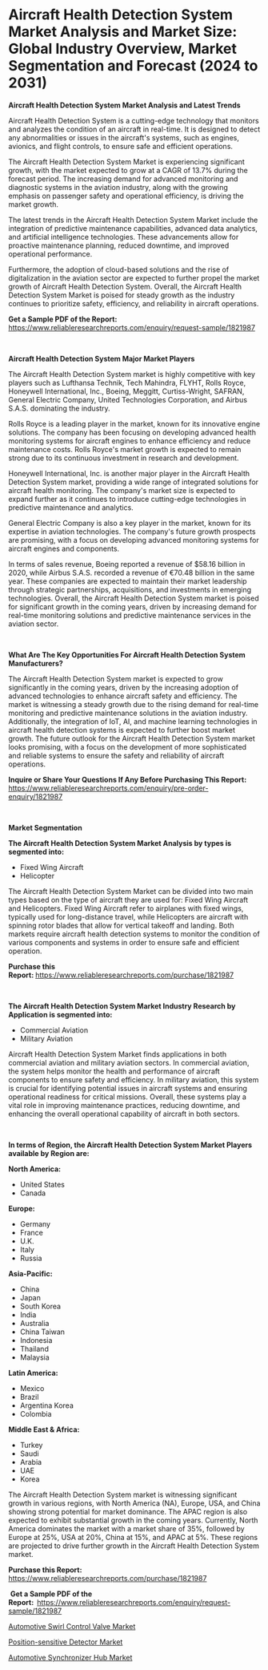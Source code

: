 <p><h1>Aircraft Health Detection System Market Analysis and Market Size: Global Industry Overview, Market Segmentation and Forecast (2024 to 2031)</h1></p><p><strong>Aircraft Health Detection System Market Analysis and Latest Trends</strong></p>
<p><p>Aircraft Health Detection System is a cutting-edge technology that monitors and analyzes the condition of an aircraft in real-time. It is designed to detect any abnormalities or issues in the aircraft's systems, such as engines, avionics, and flight controls, to ensure safe and efficient operations.</p><p>The Aircraft Health Detection System Market is experiencing significant growth, with the market expected to grow at a CAGR of 13.7% during the forecast period. The increasing demand for advanced monitoring and diagnostic systems in the aviation industry, along with the growing emphasis on passenger safety and operational efficiency, is driving the market growth.</p><p>The latest trends in the Aircraft Health Detection System Market include the integration of predictive maintenance capabilities, advanced data analytics, and artificial intelligence technologies. These advancements allow for proactive maintenance planning, reduced downtime, and improved operational performance.</p><p>Furthermore, the adoption of cloud-based solutions and the rise of digitalization in the aviation sector are expected to further propel the market growth of Aircraft Health Detection System. Overall, the Aircraft Health Detection System Market is poised for steady growth as the industry continues to prioritize safety, efficiency, and reliability in aircraft operations.</p></p>
<p><strong>Get a Sample PDF of the Report:&nbsp;</strong> <a href="https://www.reliableresearchreports.com/enquiry/request-sample/1821987">https://www.reliableresearchreports.com/enquiry/request-sample/1821987</a></p>
<p>&nbsp;</p>
<p><strong>Aircraft Health Detection System Major Market Players</strong></p>
<p><p>The Aircraft Health Detection System market is highly competitive with key players such as Lufthansa Technik, Tech Mahindra, FLYHT, Rolls Royce, Honeywell International, Inc., Boeing, Meggitt, Curtiss-Wright, SAFRAN, General Electric Company, United Technologies Corporation, and Airbus S.A.S. dominating the industry.</p><p>Rolls Royce is a leading player in the market, known for its innovative engine solutions. The company has been focusing on developing advanced health monitoring systems for aircraft engines to enhance efficiency and reduce maintenance costs. Rolls Royce's market growth is expected to remain strong due to its continuous investment in research and development.</p><p>Honeywell International, Inc. is another major player in the Aircraft Health Detection System market, providing a wide range of integrated solutions for aircraft health monitoring. The company's market size is expected to expand further as it continues to introduce cutting-edge technologies in predictive maintenance and analytics.</p><p>General Electric Company is also a key player in the market, known for its expertise in aviation technologies. The company's future growth prospects are promising, with a focus on developing advanced monitoring systems for aircraft engines and components.</p><p>In terms of sales revenue, Boeing reported a revenue of $58.16 billion in 2020, while Airbus S.A.S. recorded a revenue of €70.48 billion in the same year. These companies are expected to maintain their market leadership through strategic partnerships, acquisitions, and investments in emerging technologies. Overall, the Aircraft Health Detection System market is poised for significant growth in the coming years, driven by increasing demand for real-time monitoring solutions and predictive maintenance services in the aviation sector.</p></p>
<p>&nbsp;</p>
<p><strong>What Are The Key Opportunities For Aircraft Health Detection System Manufacturers?</strong></p>
<p><p>The Aircraft Health Detection System market is expected to grow significantly in the coming years, driven by the increasing adoption of advanced technologies to enhance aircraft safety and efficiency. The market is witnessing a steady growth due to the rising demand for real-time monitoring and predictive maintenance solutions in the aviation industry. Additionally, the integration of IoT, AI, and machine learning technologies in aircraft health detection systems is expected to further boost market growth. The future outlook for the Aircraft Health Detection System market looks promising, with a focus on the development of more sophisticated and reliable systems to ensure the safety and reliability of aircraft operations.</p></p>
<p><strong>Inquire or Share Your Questions If Any Before Purchasing This Report:</strong> <a href="https://www.reliableresearchreports.com/enquiry/pre-order-enquiry/1821987">https://www.reliableresearchreports.com/enquiry/pre-order-enquiry/1821987</a></p>
<p>&nbsp;</p>
<p><strong>Market Segmentation</strong></p>
<p><strong>The Aircraft Health Detection System Market Analysis by types is segmented into:</strong></p>
<p><ul><li>Fixed Wing Aircraft</li><li>Helicopter</li></ul></p>
<p><p>The Aircraft Health Detection System Market can be divided into two main types based on the type of aircraft they are used for: Fixed Wing Aircraft and Helicopters. Fixed Wing Aircraft refer to airplanes with fixed wings, typically used for long-distance travel, while Helicopters are aircraft with spinning rotor blades that allow for vertical takeoff and landing. Both markets require aircraft health detection systems to monitor the condition of various components and systems in order to ensure safe and efficient operation.</p></p>
<p><strong>Purchase this Report:&nbsp;</strong><a href="https://www.reliableresearchreports.com/purchase/1821987">https://www.reliableresearchreports.com/purchase/1821987</a></p>
<p>&nbsp;</p>
<p><strong>The Aircraft Health Detection System Market Industry Research by Application is segmented into:</strong></p>
<p><ul><li>Commercial Aviation</li><li>Military Aviation</li></ul></p>
<p><p>Aircraft Health Detection System Market finds applications in both commercial aviation and military aviation sectors. In commercial aviation, the system helps monitor the health and performance of aircraft components to ensure safety and efficiency. In military aviation, this system is crucial for identifying potential issues in aircraft systems and ensuring operational readiness for critical missions. Overall, these systems play a vital role in improving maintenance practices, reducing downtime, and enhancing the overall operational capability of aircraft in both sectors.</p></p>
<p>&nbsp;</p>
<p><strong>In terms of Region, the Aircraft Health Detection System Market Players available by Region are:</strong></p>
<p>
    <p> <strong> North America: </strong>
        <ul>
            <li>United States</li>
            <li>Canada</li>
        </ul>
        </p> 
    <p> <strong> Europe: </strong>
        <ul>
            <li>Germany</li>
            <li>France</li>
            <li>U.K.</li>
            <li>Italy</li>
            <li>Russia</li>
        </ul>
        </p> 
    <p> <strong> Asia-Pacific: </strong>
        <ul>
            <li>China</li>
            <li>Japan</li>
            <li>South Korea</li>
            <li>India</li>
            <li>Australia</li>
            <li>China Taiwan</li>
            <li>Indonesia</li>
            <li>Thailand</li>
            <li>Malaysia</li>
        </ul>
        </p> 
    <p> <strong> Latin America: </strong>
        <ul>
            <li>Mexico</li>
            <li>Brazil</li>
            <li>Argentina Korea</li>
            <li>Colombia</li>
        </ul>
        </p> 
    <p> <strong> Middle East & Africa: </strong>
        <ul>
            <li>Turkey</li>
            <li>Saudi</li>
            <li>Arabia</li>
            <li>UAE</li>
            <li>Korea</li>
        </ul>
    </p>
    </p>
<p><p>The Aircraft Health Detection System market is witnessing significant growth in various regions, with North America (NA), Europe, USA, and China showing strong potential for market dominance. The APAC region is also expected to exhibit substantial growth in the coming years. Currently, North America dominates the market with a market share of 35%, followed by Europe at 25%, USA at 20%, China at 15%, and APAC at 5%. These regions are projected to drive further growth in the Aircraft Health Detection System market.</p></p>
<p><strong>Purchase this Report: </strong><a href="https://www.reliableresearchreports.com/purchase/1821987">https://www.reliableresearchreports.com/purchase/1821987</a></p>
<p>&nbsp;<strong>Get a Sample PDF of the Report:&nbsp;&nbsp;</strong><a href="https://www.reliableresearchreports.com/enquiry/request-sample/1821987">https://www.reliableresearchreports.com/enquiry/request-sample/1821987</a></p>
<p><strong></strong></p>
<p><p><a href="https://view.publitas.com/reportprime-1/automotive-swirl-control-valve-market-research-report-unlocks-analysis-on-the-market-financial-status-market-size-and-market-revenue-upto-2030/">Automotive Swirl Control Valve Market</a></p><p><a href="https://github.com/bmorecock/Market-Research-Report-List-2/blob/main/position-sensitive-detector-market.md">Position-sensitive Detector Market</a></p><p><a href="https://view.publitas.com/reportprime-1/automotive-synchronizer-hub-market-size-growth-outlook-from-2023-to-2030-projecting-at-markets-trends-analysis-by-application-regional-outlook-and-revenue/">Automotive Synchronizer Hub Market</a></p></p>